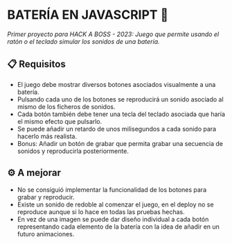 # BATERÍA EN JAVASCRIPT 🥁
_Primer proyecto para HACK A BOSS - 2023: Juego que permite usando el ratón o el teclado simular los sonidos de una batería._
## 📋 Requisitos 
* El juego debe mostrar diversos botones asociados visualmente a una batería.
* Pulsando cada uno de los botones se reproducirá un sonido asociado al mismo de los ficheros de sonidos.
* Cada botón también debe tener una tecla del teclado asociada que haría el mismo efecto que pulsarlo.
* Se puede añadir un retardo de unos milisegundos a cada sonido para hacerlo más realista.
* Bonus: Añadir un botón de grabar que permita grabar una secuencia de sonidos y reproducirla posteriormente.
## ⚙️ A mejorar 
* No se consiguió implementar la funcionalidad de los botones para grabar y reproducir.
* Existe un sonido de redoble al comenzar el juego, en el deploy no se reproduce aunque si lo hace en todas las pruebas hechas.
* En vez de una imagen se puede dar diseño individual a cada botón representando cada elemento de la batería con la idea de añadir en un futuro animaciones.

